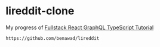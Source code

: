 # lireddit-clone

My progress of [Fullstack React GraphQL TypeScript Tutorial](https://youtu.be/I6ypD7qv3Z8)

`https://github.com/benawad/lireddit`
